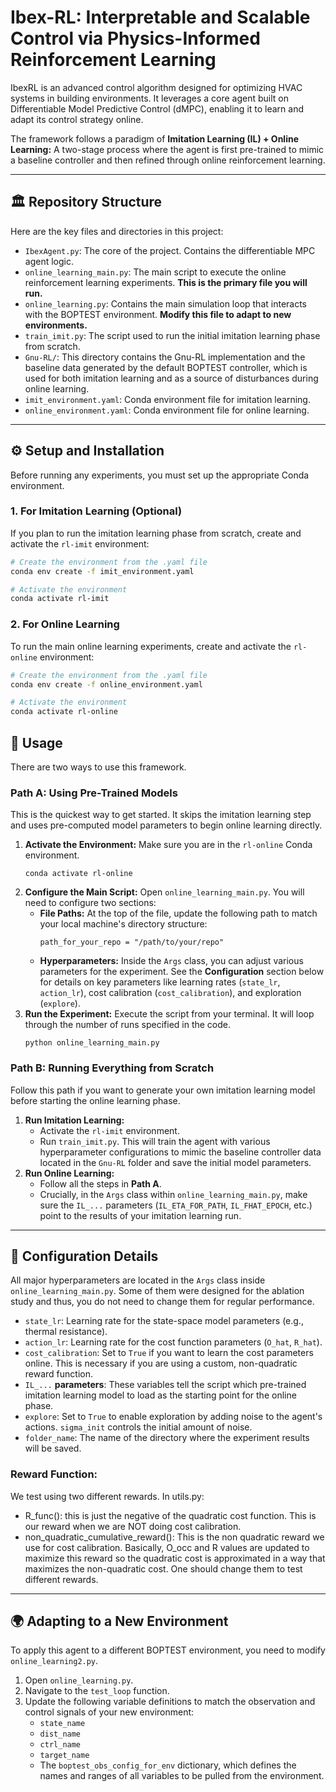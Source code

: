 # Ibex-RL: Interpretable and Scalable Control via Physics-Informed Reinforcement Learning

IbexRL is an advanced control algorithm designed for optimizing HVAC systems in building environments. It leverages a core agent built on Differentiable Model Predictive Control (dMPC), enabling it to learn and adapt its control strategy online.

The framework follows a paradigm of **Imitation Learning (IL) + Online Learning:** A two-stage process where the agent is first pre-trained to mimic a baseline controller and then refined through online reinforcement learning.

---

## 🏛️ Repository Structure

Here are the key files and directories in this project:

* `IbexAgent.py`: The core of the project. Contains the differentiable MPC agent logic.
* `online_learning_main.py`: The main script to execute the online reinforcement learning experiments. **This is the primary file you will run.**
* `online_learning.py`: Contains the main simulation loop that interacts with the BOPTEST environment. **Modify this file to adapt to new environments.**
* `train_imit.py`: The script used to run the initial imitation learning phase from scratch.
* `Gnu-RL/`: This directory contains the Gnu-RL implementation and the baseline data generated by the default BOPTEST controller, which is used for both imitation learning and as a source of disturbances during online learning.
* `imit_environment.yaml`: Conda environment file for imitation learning.
* `online_environment.yaml`: Conda environment file for online learning.

---

## ⚙️ Setup and Installation

Before running any experiments, you must set up the appropriate Conda environment.

### 1. For Imitation Learning (Optional)

If you plan to run the imitation learning phase from scratch, create and activate the `rl-imit` environment:

```bash
# Create the environment from the .yaml file
conda env create -f imit_environment.yaml

# Activate the environment
conda activate rl-imit
```

### 2. For Online Learning

To run the main online learning experiments, create and activate the `rl-online` environment:
```bash
# Create the environment from the .yaml file
conda env create -f online_environment.yaml

# Activate the environment
conda activate rl-online
```

## 🚀 Usage

There are two ways to use this framework.

### Path A: Using Pre-Trained Models

This is the quickest way to get started. It skips the imitation learning step and uses pre-computed model parameters to begin online learning directly.

1.  **Activate the Environment:** Make sure you are in the `rl-online` Conda environment.
    ```
    conda activate rl-online
    ```
2.  **Configure the Main Script:** Open `online_learning_main.py`. You will need to configure two sections:
    * **File Paths:** At the top of the file, update the following path to match your local machine's directory structure:
        ```
        path_for_your_repo = "/path/to/your/repo"
        ```
    * **Hyperparameters:** Inside the `Args` class, you can adjust various parameters for the experiment. See the **Configuration** section below for details on key parameters like learning rates (`state_lr`, `action_lr`), cost calibration (`cost_calibration`), and exploration (`explore`).
3.  **Run the Experiment:** Execute the script from your terminal. It will loop through the number of runs specified in the code.
    ```
    python online_learning_main.py
    ```

### Path B: Running Everything from Scratch

Follow this path if you want to generate your own imitation learning model before starting the online learning phase.

1.  **Run Imitation Learning:**
    * Activate the `rl-imit` environment.
    * Run `train_imit.py`. This will train the agent with various hyperparameter configurations to mimic the baseline controller data located in the `Gnu-RL` folder and save the initial model parameters.
2.  **Run Online Learning:**
    * Follow all the steps in **Path A**.
    * Crucially, in the `Args` class within `online_learning_main.py`, make sure the `IL_...` parameters (`IL_ETA_FOR_PATH`, `IL_FHAT_EPOCH`, etc.) point to the results of your imitation learning run.

---

## 🔧 Configuration Details

All major hyperparameters are located in the `Args` class inside `online_learning_main.py`. Some of them were designed for the ablation study and thus, you do not need to change them for regular performance.

* `state_lr`: Learning rate for the state-space model parameters (e.g., thermal resistance).
* `action_lr`: Learning rate for the cost function parameters (`O_hat`, `R_hat`).
* `cost_calibration`: Set to `True` if you want to learn the cost parameters online. This is necessary if you are using a custom, non-quadratic reward function.
* `IL_...` **parameters**: These variables tell the script which pre-trained imitation learning model to load as the starting point for the online phase.
* `explore`: Set to `True` to enable exploration by adding noise to the agent's actions. `sigma_init` controls the initial amount of noise.
* `folder_name`: The name of the directory where the experiment results will be saved.
  

### Reward Function: 
We test using two different rewards. In utils.py: 
* R_func(): this is just the negative of the quadratic cost function. This is our reward when we are NOT doing cost calibration.
* non_quadratic_cumulative_reward(): This is the non quadratic reward we use for cost calibration. Basically, O_occ and R values are updated to maximize this reward so the quadratic cost is approximated in a way that maximizes the non-quadratic cost.
One should change them to test different rewards.

---

## 🌍 Adapting to a New Environment

To apply this agent to a different BOPTEST environment, you need to modify `online_learning2.py`.

1.  Open `online_learning.py`.
2.  Navigate to the `test_loop` function.
3.  Update the following variable definitions to match the observation and control signals of your new environment:
    * `state_name`
    * `dist_name`
    * `ctrl_name`
    * `target_name`
    * The `boptest_obs_config_for_env` dictionary, which defines the names and ranges of all variables to be pulled from the environment.
  

